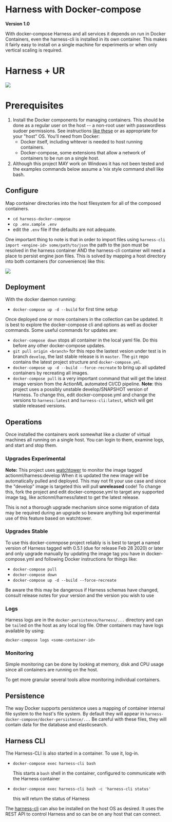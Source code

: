 # Harness with Docker-compose
**Version 1.0**

With docker-compose Harness and all services it depends on run in Docker Containers, even the harness-cli is installed in its own container. This makes it fairly easy to install on a single machine for experiments or when only vertical scaling is required.

# Harness + UR

![](https://docs.google.com/drawings/d/e/2PACX-1vQocPhRrFn1TJAeWdcr2v9oD7_T9C261DLTwqueoESuubOcQtk1Iv7KZt6M7sSdvqocl8fSvtU6bf_K/pub?w=1193&amp;h=758)


# Prerequisites

 1. Install the Docker components for managing containers. This should be done as a regular user on the host -- a non-root user with passwordless sudoer permissions. See instructions [like these](https://docs.docker.com/install/) or as appropriate for your "host" OS. You'll need from Docker:
     - Docker itself, including whtever is needed to host running containers.
     - Docker-compose, some extensions that allow a network of containers to be run on a single host. 
 2. Although this project MAY work on Windows it has not been tested and the examples commands below assume a 'nix style command shell like bash.

## Configure

Map container directories into the host filesystem for all of the composed containers.

 - `cd harness-docker-compose`
 - `cp .env.sample .env`
 - edit the `.env` file if the defaults are not adequate. 

One important thing to note is that in order to import files using `harness-cli import <engine-id> some/path/to/json` the path to the json must be resolved in the harness container AND the harness-cli container will need a place to persist engine json files. This is solved by mapping a host directory into both containers (for convenience) like this:

![](https://docs.google.com/drawings/d/e/2PACX-1vQFb4EfmP6Ocy1UxjqBd8bVPFVumIIY_vrgDO8i5zvmrvwporCpG2O3L9ZKhsiZl3N0zO_SWKuFZ4Nt/pub?w=1123&h=271)

## Deployment

With the docker daemon running:

 - `docker-compose up -d --build` for first time setup

Once deployed one or more containers in the collection can be updated. It is best to explore the docker-compose cli and options as well as docker commands. Some useful commands for updates are:
 
 - `docker-compose down` stops all container in the local yaml file. Do this before any other docker-compose updates.
 - `git pull origin <branch>` for this repo the lastest vesion under test is in branch `develop`, the last stable release is in `master`. The `git` repo contains the latest project structure and `docker-compose.yml`.
 - `docker-compose up -d --build --force-recreate` to bring up all updated containers by recreating all images.
 - `docker-compose pull` is a very important command that will get the latest image version from the ActionML automated CI/CD pipeline. **Note**: this project uses a possibly unstable develop/SNAPSHOT version of Harness. To change this, edit docker-compose.yml and change the versions to `harness:latest` and `harness-cli:latest`, which will get stable released versions.

## Operations

Once installed the containers work somewhat like a cluster of virtual machines all running on a single host. You can login to them, examine logs, and start and stop them.

### Upgrades Experimental

**Note:** This project uses [watchtower](https://containrrr.github.io/watchtower/) to monitor the image tagged actionml/harness:develop When it is updated the new image will be automatically pulled and deployed. This may not fit your use case and since the "develop" image is targeted this will pull **unreleased** code! To change this, fork the project and edit docker-compose.yml to target any supported image tag, like actionml/harness/latest to get the latest release. 

This is not a thorough upgrade mechanism since some migration of data may be required during an upgrade so beware anything but experimental use of this feature based on watchtower.

### Upgrades Stable

To use this docker-comnpose project reliably is is best to target a named version of Harness tagged with 0.5.1 (due for release Feb 28 2020) or later and only upgrade manually by updating the image tag you have in docker-compose.yml and following Docker instructions for things like:

 - `docker-compose pull`
 - `docker-compose down`
 - `docker-compose up -d --build --force-recreate`

 Be aware the this may be dangerous if Harness schemas have changed, consult release notes for your version and the version you wish to use

### Logs

Harness logs are in the `docker-persistence/harness/...` directory and can be `tail`ed on the host as any local log file. Other containers may have logs available by using:

    docker-compose logs <some-container-id>

### Monitoring
   
Simple monitoring can be done by looking at memory, disk and CPU usage since all containers are running on the host.

To get more granular several tools allow monitoring individual containers.

## Persistence

The way Docker supports persistence uses a mapping of container internal file system to the host's file system. By default they will appear in `harness-docker-compose/docker-persistence/...` Be careful with these files, they will contain data for the database and elasticsearch. 

## Harness CLI

The Harness-CLI is also started in a container. To use it, log-in.

 - `docker-compose exec harness-cli bash`

    This starts a `bash` shell in the container, configured to communicate with the Harness container
    
 - `docker-compose exec harness-cli bash -c 'harness-cli status'`

    this will return the status of Harness

The [harness-cli](https://github.com/actionml/harness-cli) can also be installed on the host OS as desired. It uses the REST API to control Harness and so can be on any host that can connect.
